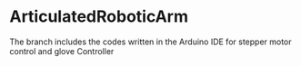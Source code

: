 # ArticulatedRoboticArm
The branch includes the codes written in the Arduino IDE for stepper motor control and glove Controller

